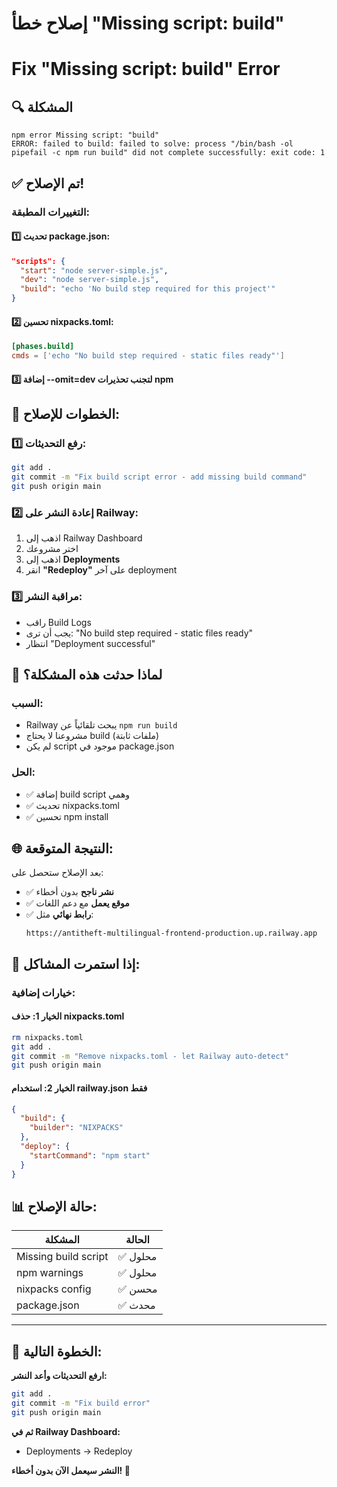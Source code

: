 # إصلاح خطأ "Missing script: build"
# Fix "Missing script: build" Error

## 🔍 المشكلة
```
npm error Missing script: "build"
ERROR: failed to build: failed to solve: process "/bin/bash -ol pipefail -c npm run build" did not complete successfully: exit code: 1
```

## ✅ تم الإصلاح!

### التغييرات المطبقة:

#### 1️⃣ تحديث package.json:
```json
"scripts": {
  "start": "node server-simple.js",
  "dev": "node server-simple.js",
  "build": "echo 'No build step required for this project'"
}
```

#### 2️⃣ تحسين nixpacks.toml:
```toml
[phases.build]
cmds = ['echo "No build step required - static files ready"']
```

#### 3️⃣ إضافة --omit=dev لتجنب تحذيرات npm

## 🚀 الخطوات للإصلاح:

### 1️⃣ رفع التحديثات:
```bash
git add .
git commit -m "Fix build script error - add missing build command"
git push origin main
```

### 2️⃣ إعادة النشر على Railway:
1. اذهب إلى Railway Dashboard
2. اختر مشروعك
3. اذهب إلى **Deployments**
4. انقر **"Redeploy"** على آخر deployment

### 3️⃣ مراقبة النشر:
- راقب Build Logs
- يجب أن ترى: "No build step required - static files ready"
- انتظار "Deployment successful"

## 🎯 لماذا حدثت هذه المشكلة؟

### السبب:
- Railway يبحث تلقائياً عن `npm run build`
- مشروعنا لا يحتاج build (ملفات ثابتة)
- لم يكن script موجود في package.json

### الحل:
- ✅ إضافة build script وهمي
- ✅ تحديث nixpacks.toml
- ✅ تحسين npm install

## 🌐 النتيجة المتوقعة:

بعد الإصلاح ستحصل على:
- ✅ **نشر ناجح** بدون أخطاء
- ✅ **موقع يعمل** مع دعم اللغات
- ✅ **رابط نهائي** مثل:
  ```
  https://antitheft-multilingual-frontend-production.up.railway.app
  ```

## 🔧 إذا استمرت المشاكل:

### خيارات إضافية:

#### الخيار 1: حذف nixpacks.toml
```bash
rm nixpacks.toml
git add .
git commit -m "Remove nixpacks.toml - let Railway auto-detect"
git push origin main
```

#### الخيار 2: استخدام railway.json فقط
```json
{
  "build": {
    "builder": "NIXPACKS"
  },
  "deploy": {
    "startCommand": "npm start"
  }
}
```

## 📊 حالة الإصلاح:

| المشكلة | الحالة |
|---------|--------|
| Missing build script | ✅ محلول |
| npm warnings | ✅ محلول |
| nixpacks config | ✅ محسن |
| package.json | ✅ محدث |

---

## 🚀 الخطوة التالية:

**ارفع التحديثات وأعد النشر:**
```bash
git add .
git commit -m "Fix build error"
git push origin main
```

**ثم في Railway Dashboard:**
- Deployments → Redeploy

**النشر سيعمل الآن بدون أخطاء! 🎉**